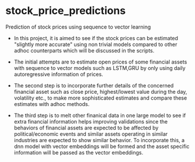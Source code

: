 # stock_price_predictions
Prediction of stock prices using sequence to vector learning

* In this project, it is aimed to see if the stock prices can be estimated "slightly more accurate"
using non trivial models compared to other adhoc counterparts which will be discussed in the scripts.

* The initial attempts are to estimate open prices of some financial assets with sequence to vector 
models such as LSTM,GRU by only using daily autoregressive information of prices.

* The second step is to incorporate further details of the concerned financial asset such as
close price, highest/lowest value during the day, volatility etc., to make more sophisticated estimates
and compare these estimates with adhoc methods.

* The third step is to melt other finanical data in one large model to see if extra financial 
information helps improving validations since the behaviors of financial assets are expected to be 
affected by  political/economic events and similar assets operating in similar industries are 
expected to show similar behavior. To incorporate this, a dnn model with vector embeddings will be 
formed and the asset specific information will be passed as the vector embeddings.

